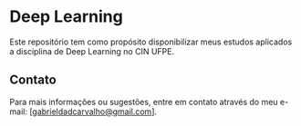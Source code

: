 # Deep Learning

Este repositório tem como propósito disponibilizar meus estudos aplicados a disciplina de Deep Learning no CIN UFPE.


## Contato

Para mais informações ou sugestões, entre em contato através do meu e-mail: [gabrieldadcarvalho@gmail.com].

